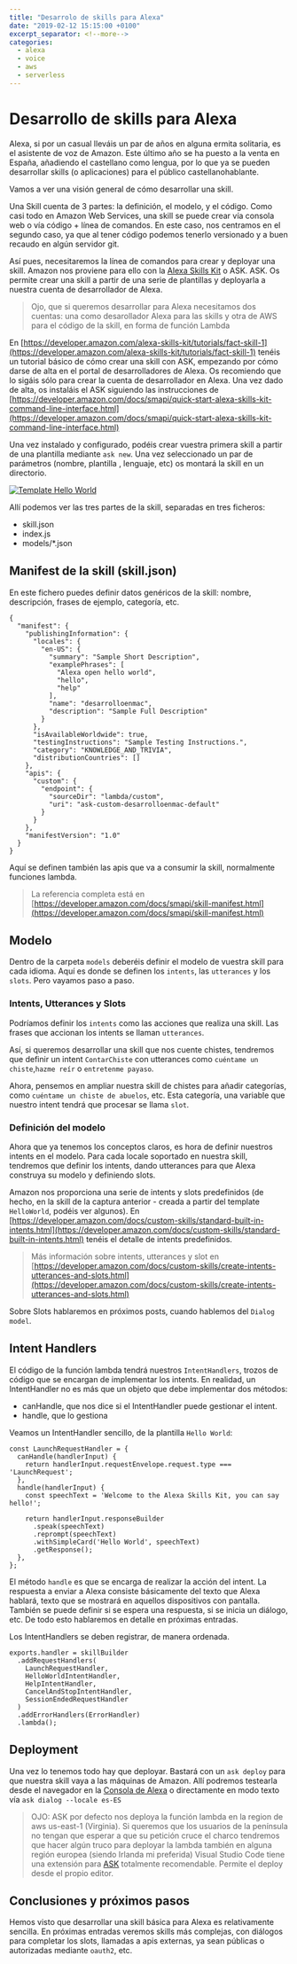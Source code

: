 ```yaml
---
title: "Desarrolo de skills para Alexa"
date: "2019-02-12 15:15:00 +0100"
excerpt_separator: <!--more-->
categories:
  - alexa
  - voice
  - aws
  - serverless
---
```


# Desarrollo de skills para Alexa

Alexa, si por un casual lleváis un par de años en alguna ermita solitaria, es el asistente de voz de Amazon. Este último año se ha puesto a la venta en España, añadiendo el castellano como lengua, por lo que ya se pueden desarrollar skills (o aplicaciones) para el público castellanohablante. 

Vamos a ver una visión general de cómo desarrollar una skill.

<!-- more -->

Una Skill cuenta de 3 partes: la definición, el modelo, y el código. Como casi todo en Amazon Web Services, una skill se puede crear vía consola web o vía código + línea de comandos. En este caso, nos centramos en el segundo caso, ya que al tener código podemos tenerlo versionado y a buen recaudo en algún servidor git.

Así pues, necesitaremos la línea de comandos para crear y deployar una skill. Amazon nos proviene para ello con la [Alexa Skills Kit](https://developer.amazon.com/alexa-skills-kit) o ASK.  ASK. Os permite crear una skill a partir de una serie de plantillas y deployarla a nuestra cuenta de desarrollador de Alexa.

> Ojo, que si queremos desarrollar para Alexa necesitamos dos cuentas: una como desarollador Alexa para las skills y otra de AWS para el código de la skill, en forma de función Lambda

En [https://developer.amazon.com/alexa-skills-kit/tutorials/fact-skill-1](https://developer.amazon.com/alexa-skills-kit/tutorials/fact-skill-1) tenéis un tutorial básico de cómo crear una skill con ASK, empezando por cómo darse de alta en el portal de desarrolladores de Alexa. Os recomiendo que lo sigáis sólo para crear la cuenta de desarrollador en Alexa. Una vez dado de alta, os instaláis el ASK siguiendo las instrucciones de [https://developer.amazon.com/docs/smapi/quick-start-alexa-skills-kit-command-line-interface.html](https://developer.amazon.com/docs/smapi/quick-start-alexa-skills-kit-command-line-interface.html)

Una vez instalado y configurado, podéis crear vuestra primera skill a partir de una plantilla mediante `ask new`. Una vez seleccionado un par de parámetros (nombre, plantilla , lenguaje, etc) os montará la skill en un directorio.

[![Template Hello World](/images/2019-02-12-desarrollo-skills-alexa/hello-world.png)](/images/2019-02-12-desarrollo-skills-alexa/hello-world.png)

Allí podemos ver las tres partes de la skill, separadas en tres ficheros:

* skill.json
* index.js
* models/*.json

## Manifest de la skill (skill.json)

En este fichero puedes definir datos genéricos de la skill: nombre, descripción, frases de ejemplo, categoría, etc.

    {
      "manifest": {
        "publishingInformation": {
          "locales": {
            "en-US": {
              "summary": "Sample Short Description",
              "examplePhrases": [
                "Alexa open hello world",
                "hello",
                "help"
              ],
              "name": "desarrolloenmac",
              "description": "Sample Full Description"
            }
          },
          "isAvailableWorldwide": true,
          "testingInstructions": "Sample Testing Instructions.",
          "category": "KNOWLEDGE_AND_TRIVIA",
          "distributionCountries": []
        },
        "apis": {
          "custom": {
            "endpoint": {
              "sourceDir": "lambda/custom",
              "uri": "ask-custom-desarrolloenmac-default"
            }
          }
        },
        "manifestVersion": "1.0"
      }
    }

Aquí se definen también las apis que va a consumir la skill, normalmente funciones lambda.

> La referencia completa está en [https://developer.amazon.com/docs/smapi/skill-manifest.html](https://developer.amazon.com/docs/smapi/skill-manifest.html)

## Modelo

Dentro de la carpeta `models` deberéis definir el modelo de vuestra skill para cada idioma. Aquí es donde se definen los `intents`, las `utterances` y los `slots`. Pero vayamos paso a paso.

### Intents, Utterances y Slots

Podríamos definir los `intents` como las acciones que realiza una skill. Las frases que accionan los intents se llaman `utterances`.

Así, si queremos desarrollar una skill que nos cuente chistes, tendremos que definir un intent `ContarChiste`  con utterances como `cuéntame un chiste`,`hazme reír` o `entretenme payaso`.

Ahora, pensemos en ampliar nuestra skill de chistes para añadir categorías, como `cuéntame un chiste de abuelos`, etc. Esta categoría, una variable  que nuestro intent tendrá que procesar se llama `slot`.

### Definición del modelo

Ahora que ya tenemos los conceptos claros, es hora de definir nuestros intents en el modelo. Para cada locale soportado en nuestra skill, tendremos que definir los intents, dando utterances para que Alexa construya su modelo y definiendo slots.

Amazon nos proporciona una serie de intents y slots predefinidos (de hecho, en la skill de la captura anterior - creada a partir del template `HelloWorld`, podéis ver algunos).  En [https://developer.amazon.com/docs/custom-skills/standard-built-in-intents.html](https://developer.amazon.com/docs/custom-skills/standard-built-in-intents.html) tenéis el detalle de intents predefinidos.

> Más información sobre intents, utterances y slot en [https://developer.amazon.com/docs/custom-skills/create-intents-utterances-and-slots.html](https://developer.amazon.com/docs/custom-skills/create-intents-utterances-and-slots.html)

Sobre Slots hablaremos en próximos posts, cuando hablemos del `Dialog model`.

## Intent Handlers

El código de la función lambda tendrá nuestros `IntentHandlers`, trozos de código que se encargan de implementar los intents.
En realidad, un IntentHandler no es más que un objeto que debe implementar dos métodos:

* canHandle, que nos dice si el IntentHandler puede gestionar el intent.
* handle, que lo gestiona

Veamos un IntentHandler sencillo, de la plantilla `Hello World`:

    const LaunchRequestHandler = {
      canHandle(handlerInput) {
        return handlerInput.requestEnvelope.request.type === 'LaunchRequest';
      },
      handle(handlerInput) {
        const speechText = 'Welcome to the Alexa Skills Kit, you can say hello!';

        return handlerInput.responseBuilder
          .speak(speechText)
          .reprompt(speechText)
          .withSimpleCard('Hello World', speechText)
          .getResponse();
      },
    };

El método `handle` es que se encarga de realizar la acción del intent. La respuesta a enviar a Alexa consiste básicamente del texto que Alexa hablará, texto que se mostrará en aquellos dispositivos con pantalla. También se puede definir si se espera una respuesta, si se inicia un diálogo, etc. De todo esto hablaremos en detalle en próximas entradas.

Los IntentHandlers se deben registrar, de manera ordenada.

    exports.handler = skillBuilder
      .addRequestHandlers(
        LaunchRequestHandler,
        HelloWorldIntentHandler,
        HelpIntentHandler,
        CancelAndStopIntentHandler,
        SessionEndedRequestHandler
      )
      .addErrorHandlers(ErrorHandler)
      .lambda();

## Deployment

Una vez lo tenemos todo hay que deployar. Bastará con un `ask deploy` para que nuestra skill vaya a las máquinas de Amazon. Allí podremos testearla desde el navegador en la [Consola de Alexa](https://developer.amazon.com/alexa) o directamente en modo texto  vía `ask dialog --locale es-ES`

> OJO: ASK por defecto nos deploya la función lambda en la region de aws us-east-1 (Virginia). Si queremos que los usuarios de la península no tengan que esperar a que su petición cruce el charco tendremos que hacer algún truco para deployar la lambda también en alguna región europea (siendo Irlanda mi preferida)
> Visual Studio Code tiene una extensión para [ASK](https://github.com/alexa/ask-toolkit-for-vscode) totalmente recomendable. Permite el deploy desde el propio editor.

## Conclusiones y próximos pasos

Hemos visto que desarrollar una skill básica para Alexa es relativamente sencilla. En próximas entradas veremos skills más complejas, con diálogos para completar los slots, llamadas a apis externas, ya sean públicas o autorizadas mediante `oauth2`, etc.
